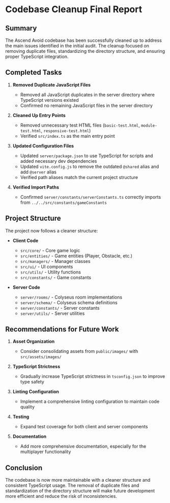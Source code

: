 # Codebase Cleanup Final Report

## Summary

The Ascend Avoid codebase has been successfully cleaned up to address the main issues identified in the initial audit. The cleanup focused on removing duplicate files, standardizing the directory structure, and ensuring proper TypeScript integration.

## Completed Tasks

1. **Removed Duplicate JavaScript Files**
   - Removed all JavaScript duplicates in the server directory where TypeScript versions existed
   - Confirmed no remaining JavaScript files in the server directory

2. **Cleaned Up Entry Points**
   - Removed unnecessary test HTML files (`basic-test.html`, `module-test.html`, `responsive-test.html`)
   - Verified `src/index.ts` as the main entry point

3. **Updated Configuration Files**
   - Updated `server/package.json` to use TypeScript for scripts and added necessary dev dependencies
   - Updated `vite.config.js` to remove the outdated `@shared` alias and add `@server` alias
   - Verified path aliases match the current project structure

4. **Verified Import Paths**
   - Confirmed `server/constants/serverConstants.ts` correctly imports from `../../src/constants/gameConstants`

## Project Structure

The project now follows a cleaner structure:

- **Client Code**
  - `src/core/` - Core game logic
  - `src/entities/` - Game entities (Player, Obstacle, etc.)
  - `src/managers/` - Manager classes
  - `src/ui/` - UI components
  - `src/utils/` - Utility functions
  - `src/constants/` - Game constants

- **Server Code**
  - `server/rooms/` - Colyseus room implementations
  - `server/schema/` - Colyseus schema definitions
  - `server/constants/` - Server constants
  - `server/utils/` - Server utilities

## Recommendations for Future Work

1. **Asset Organization**
   - Consider consolidating assets from `public/images/` with `src/assets/images/`

2. **TypeScript Strictness**
   - Gradually increase TypeScript strictness in `tsconfig.json` to improve type safety

3. **Linting Configuration**
   - Implement a comprehensive linting configuration to maintain code quality

4. **Testing**
   - Expand test coverage for both client and server components

5. **Documentation**
   - Add more comprehensive documentation, especially for the multiplayer functionality

## Conclusion

The codebase is now more maintainable with a cleaner structure and consistent TypeScript usage. The removal of duplicate files and standardization of the directory structure will make future development more efficient and reduce the risk of inconsistencies.